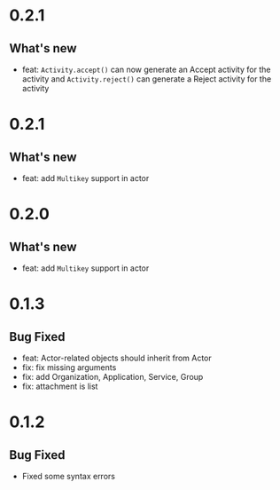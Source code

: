# 0.2.1
## What's new
- feat: `Activity.accept()` can now generate an Accept activity for the activity and `Activity.reject()` can generate a Reject activity for the activity
# 0.2.1
## What's new
- feat: add `Multikey` support in actor
# 0.2.0
## What's new
- feat: add `Multikey` support in actor
# 0.1.3
## Bug Fixed
- feat: Actor-related objects should inherit from Actor
- fix: fix missing arguments
- fix: add Organization, Application, Service, Group
- fix: attachment is list
# 0.1.2
## Bug Fixed
- Fixed some syntax errors